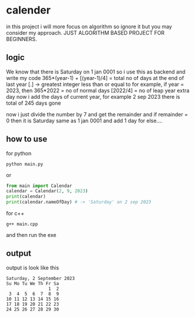 # calender

in this project i will  more focus on algorithm so ignore it but you may consider my approach.
JUST ALGORITHM BASED PROJECT FOR BEGINNERS.

## logic
We know that there is Saturday on 1 jan 0001 so i use this as backend and write my code
365*(year-1) + [(year-1)/4] = total no of days at the end of last year                [.] -> greatest integer less than or equal to
for example, 
    if year = 2023, then
    365*2022 = no of normal days
    [2022/4] = no of leap year extra day
now i add the days of current year, for example 2 sep 2023 there is total of 245 days gone

now i just divide the number by 7 and get the remainder and if remainder = 0 then it is Saturday same as 1 jan 0001
and add 1 day for else....

## how to use
for python
```
python main.py
```
or
```python
from main import Calendar
calendar = Calendar(2, 9, 2023)
print(calendar)
print(calendar.nameOfDay) # -> 'Saturday' on 2 sep 2023
```
for c++
```
g++ main.cpp
```
and then run the exe

## output
output is look like this
```
Saturday, 2 September 2023
Su Mo Tu We Th Fr Sa
                1  2
 3  4  5  6  7  8  9
10 11 12 13 14 15 16
17 18 19 20 21 22 23
24 25 26 27 28 29 30
```
